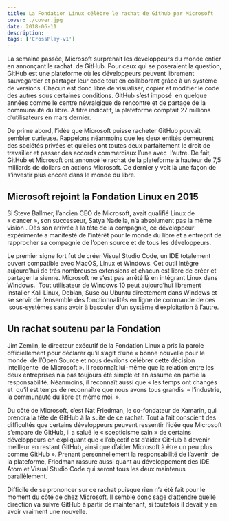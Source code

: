 ```yaml
---
title: La Fondation Linux célèbre le rachat de Github par Microsoft
cover: ./cover.jpg
date: 2018-06-11
description: 
tags: ['CrossPlay-v1']
---
```

La semaine passée, Microsoft surprenait les développeurs du monde entier en annonçant le rachat  de GitHub. Pour ceux qui se poseraient la question, GitHub est une plateforme où les développeurs peuvent librement sauvegarder et partager leur code tout en collaborant grâce à un système de versions. Chacun est donc libre de visualiser, copier et modifier le code des autres sous certaines conditions. GitHub s’est imposé  en quelque années comme le centre névralgique de rencontre et de partage de la communauté du libre. A titre indicatif, la plateforme comptait 27 millions d’utilisateurs en mars dernier.

De prime abord, l’idée que Microsoft puisse racheter GitHub pouvait sembler curieuse. Rappelons néanmoins que les deux entités demeurent des sociétés privées et qu’elles ont toutes deux parfaitement le droit de travailler et passer des accords commerciaux l’une avec  l’autre. De fait, GitHub et Microsoft ont annoncé le rachat de la plateforme à hauteur de 7,5 milliards de dollars en actions Microsoft. Ce dernier y voit là une façon de s’investir plus encore dans le monde du libre.

## Microsoft rejoint la Fondation Linux en 2015
Si Steve Ballmer, l’ancien CEO de Microsoft, avait qualifié Linux de « cancer », son successeur, Satya Nadella, n’a absolument pas la même vision . Dès son arrivée à la tête de la compagnie, ce développeur expérimenté a manifesté de l’intérêt pour le monde du libre et a entreprit de rapprocher sa compagnie de l’open source et de tous les développeurs.

Le premier signe fort fut de créer Visual Studio Code, un IDE totalement ouvert compatible avec MacOS, Linux et Windows. Cet outil intègre aujourd’hui de très nombreuses extensions et chacun est libre de créer et partager la sienne. Microsoft ne s’est pas arrêté là en intégrant Linux dans Windows.  Tout utilisateur de Windows 10 peut aujourd’hui librement installer Kali Linux, Debian, Suse ou Ubuntu directement dans Windows et se servir de l’ensemble des fonctionnalités en ligne de commande de ces  sous-systèmes sans avoir à basculer d’un système d’exploitation à l’autre.

## Un rachat soutenu par la Fondation
Jim Zemlin, le directeur exécutif de la Fondation Linux a pris la parole officiellement pour déclarer qu’il s’agit d’une « bonne nouvelle pour le monde  de l’Open Source et nous devrions célébrer cette décision intelligente  de Microsoft ». Il reconnaît lui-même que la relation entre les deux entreprises n’a pas toujours été simple et en assume en partie la responsabilité. Néanmoins, il reconnaît aussi que « les temps ont changés et  qu’il est temps de reconnaître que nous avons tous grandis  – l’industrie, la communauté du libre et même moi. ».

Du côté de Microsoft, c’est Nat Friedman, le co-fondateur de Xamarin, qui prendra la tête de GitHub à la suite de ce rachat. Tout à fait conscient des difficultés que certains développeurs peuvent ressentir l’idée que Microsoft s’empare de GitHub, il a salué le « scepticisme sain » de certains développeurs en expliquant que « l’objectif est d’aider GitHub à devenir meilleur en restant GitHub, ainsi que d’aider Microsoft à être un peu plus comme GitHub ». Prenant personnellement la responsabilité de l’avenir  de la plateforme, Friedman rassure aussi quant au développement des IDE Atom et Visual Studio Code qui seront tous les deux maintenus parallèlement.

Difficile de se prononcer sur ce rachat puisque rien n’a été fait pour le moment du côté de chez Microsoft. Il semble donc sage d’attendre quelle direction va suivre GitHub à partir de maintenant, si toutefois il devait y en avoir vraiment une nouvelle.

